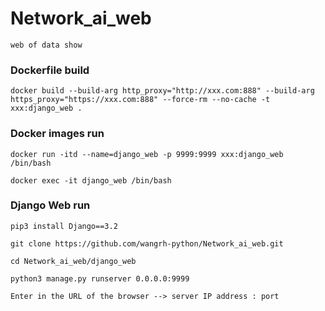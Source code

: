 # Network_ai_web
```web of data show```
### Dockerfile build
```docker build --build-arg http_proxy="http://xxx.com:888" --build-arg https_proxy="https://xxx.com:888" --force-rm --no-cache -t xxx:django_web . ```
### Docker images run
```docker run -itd --name=django_web -p 9999:9999 xxx:django_web /bin/bash```

```docker exec -it django_web /bin/bash```

### Django Web run
```pip3 install Django==3.2```

```git clone https://github.com/wangrh-python/Network_ai_web.git ```

```cd Network_ai_web/django_web```

```python3 manage.py runserver 0.0.0.0:9999```

```Enter in the URL of the browser --> server IP address : port```
